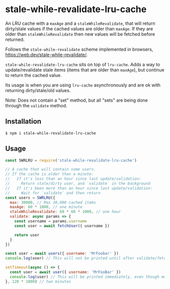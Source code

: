 # stale-while-revalidate-lru-cache

An LRU cache with a `maxAge` and a `staleWhileRevalidate`, that will return dirty/stale values if the cached values are older than `maxAge`. If they are older than `staleWhileRevalidate` then new values will be fetched before returned.

Follows the `stale-while-revalidate` scheme implemented in browsers, https://web.dev/stale-while-revalidate/.


`stale-while-revalidate-lru-cache` sits on top of `lru-cache`. Adds a way to update/revalidate stale items (items that are older than `maxAge`), but continue to return the cached value.

Its usage is when you are using `lru-cache` asynchronously and are ok with returning dirty/stale/old values.

Note: Does not contain a "set" method, but all "sets" are being done through the `validate` method.

## Installation

`$ npm i stale-while-revalidate-lru-cache`

## Usage

``` js
const SWRLRU = require('stale-while-revalidate-lru-cache')

// A cache that will contain some users.
// If the cache is older than a minute:
//   If it's less than an hour since last update/validation:
//     Return stale/dirty user, and `validate` in the background
//   If it's been more than an hour since last update/validation:
//     Wait for `validate` and then return
const users = SWRLRU({
  max: 30000, // Max 30,000 cached items
  maxAge: 60 * 1000, // one minute
  staleWhileRevalidate: 60 * 60 * 1000, // one hour
  validate: async params => {
    const username = params.username
    const user = await fetchUser({ username })

    return user
  }
})

const user = await users({ username: 'MrFoobar' })
console.log(user) // This will not be printed until after validate/fetchUser is done feching the new user

setTimeout(async () => {
  const user = await user({ username: 'MrFooBar' })
  console.log(user) // This will be printed immediately, even though more than a minute has passed
}, 120 * 1000) // two minutes
```
